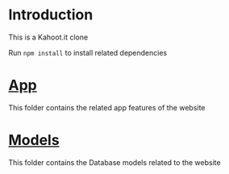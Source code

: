 # Introduction
This is a Kahoot.it clone

Run `npm install` to install related dependencies

# [App]("./app")

This folder contains the related app features of the website

# [Models]("./models")

This folder contains the Database models related to the website